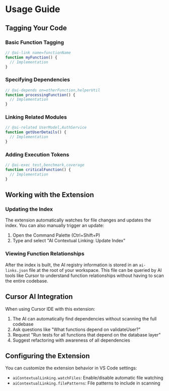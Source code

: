 # Usage Guide

## Tagging Your Code

### Basic Function Tagging

```typescript
// @ai-link name=functionName
function myFunction() {
  // Implementation
}
```

### Specifying Dependencies

```typescript
// @ai-depends on=otherFunction,helperUtil
function processingFunction() {
  // Implementation
}
```

### Linking Related Modules

```typescript
// @ai-related UserModel,AuthService
function getUserDetails() {
  // Implementation
}
```

### Adding Execution Tokens

```typescript
// @ai-exec test,benchmark,coverage
function criticalFunction() {
  // Implementation
}
```

## Working with the Extension

### Updating the Index

The extension automatically watches for file changes and updates the index. You can also manually trigger an update:

1. Open the Command Palette (Ctrl+Shift+P)
2. Type and select "AI Contextual Linking: Update Index"

### Viewing Function Relationships

After the index is built, the AI registry information is stored in an `ai-links.json` file at the root of your workspace. This file can be queried by AI tools like Cursor to understand function relationships without having to scan the entire codebase.

## Cursor AI Integration

When using Cursor IDE with this extension:

1. The AI can automatically find dependencies without scanning the full codebase
2. Ask questions like "What functions depend on validateUser?"
3. Request "Run tests for all functions that depend on the database layer"
4. Suggest refactoring with awareness of all dependencies

## Configuring the Extension

You can customize the extension behavior in VS Code settings:

- `aiContextualLinking.watchFiles`: Enable/disable automatic file watching
- `aiContextualLinking.filePatterns`: File patterns to include in scanning 
